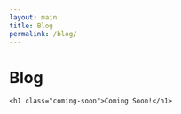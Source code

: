 ```yaml
---
layout: main
title: Blog
permalink: /blog/
---
```


<div id="blog">
	<div class="heading">
		<h1>Blog</h1>
	</div>

	<h1 class="coming-soon">Coming Soon!</h1>

</div>
